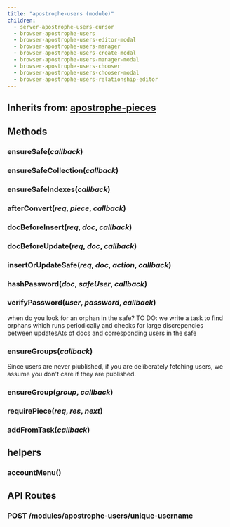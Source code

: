 ```yaml
---
title: "apostrophe-users (module)"
children:
  - server-apostrophe-users-cursor
  - browser-apostrophe-users
  - browser-apostrophe-users-editor-modal
  - browser-apostrophe-users-manager
  - browser-apostrophe-users-create-modal
  - browser-apostrophe-users-manager-modal
  - browser-apostrophe-users-chooser
  - browser-apostrophe-users-chooser-modal
  - browser-apostrophe-users-relationship-editor
---
```

## Inherits from: [apostrophe-pieces](../apostrophe-pieces/index.html)

## Methods
### ensureSafe(*callback*)

### ensureSafeCollection(*callback*)

### ensureSafeIndexes(*callback*)

### afterConvert(*req*, *piece*, *callback*)

### docBeforeInsert(*req*, *doc*, *callback*)

### docBeforeUpdate(*req*, *doc*, *callback*)

### insertOrUpdateSafe(*req*, *doc*, *action*, *callback*)

### hashPassword(*doc*, *safeUser*, *callback*)

### verifyPassword(*user*, *password*, *callback*)
when do you look for an orphan in the safe?
TO DO:  we write a task to find orphans which runs periodically
and checks for large discrepencies between updatesAts of docs
and corresponding users in the safe
### ensureGroups(*callback*)
Since users are never piublished,
if you are deliberately fetching users,
we assume you don't care if they are published.
### ensureGroup(*group*, *callback*)

### requirePiece(*req*, *res*, *next*)

### addFromTask(*callback*)

## helpers
### accountMenu()

## API Routes
### POST /modules/apostrophe-users/unique-username

